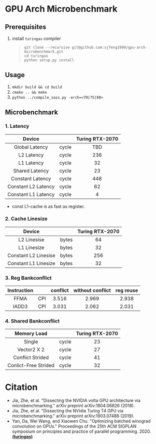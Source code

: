 # GPU Arch Microbenchmark


## Prerequisites
1. install `turingas` compiler
    > `git clone --recursive git@github.com:sjfeng1999/gpu-arch-microbenchmark.git`  
    > `cd turingas`  
    > `python setup.py install`  

## Usage    
1. `mkdir build && cd build`
2. `cmake .. && make`
3. `python ../compile_sass.py -arch=<70|75|80>`

## Microbenchmark

### 1. Latency

|Device                      |           |  Turing RTX-2070 |
|:--------------------------:|:---------:|:----------------:|
|Global Latency              |cycle      | TBD              |
|L2 Latency                  |cycle      | 236              |
|L1 Latency                  |cycle      | 32               |  
|Shared Latency              |cycle      | 23               |  
|Constant Latency            |cycle      | 448              |
|Constant L2 Latency         |cycle      | 62               |
|Constant L1 Latency         |cycle      | 4                |  

- const L1-cache is as fast as register.

### 2. Cache Linesize


|Device                      |           | Turing RTX-2070  |
|:--------------------------:|:---------:|:----------------:|
|L2 Linesise                 |bytes      | 64               |
|L1 Linesize                 |bytes      | 32               |
|Constant L2 Linesise        |bytes      | 256              |
|Constant L1 Linesize        |bytes      | 32               |



### 3. Reg Bankconflict

| Instruction |         | conflict | without conflict | reg reuse |
|:-----------:|:-------:|:--------:|:----------------:|:---------:|
|FFMA         |  CPI    | 3.516    | 2.969            |  2.938    |
|IADD3        |  CPI    | 3.031    | 2.062            |  2.031    |


### 4. Shared Bankconflict

| Memory Load            |           | Turing RTX-2070  |
|:----------------------:|:---------:|:----------------:|
| Single                 | cycle     |  23              |
| Vector2 X 2            | cycle     |  27              |
| Conflict Strided       | cycle     |  41              |
| Conlict-Free Strided   | cycle     |  32              |



# Citation
- Jia, Zhe, et al. "Dissecting the NVIDIA volta GPU architecture via microbenchmarking." arXiv preprint arXiv:1804.06826 (2018).
- Jia, Zhe, et al. "Dissecting the NVidia Turing T4 GPU via microbenchmarking." arXiv preprint arXiv:1903.07486 (2019).
- Yan, Da, Wei Wang, and Xiaowen Chu. "Optimizing batched winograd convolution on GPUs." Proceedings of the 25th ACM SIGPLAN symposium on principles and practice of parallel programming. 2020. [**(turingas)**](https://github.com/daadaada/turingas)
